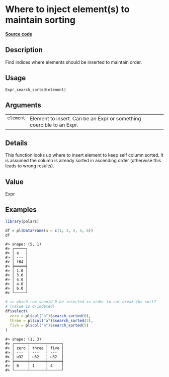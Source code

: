 

# Where to inject element(s) to maintain sorting

[**Source code**](https://github.com/pola-rs/r-polars/tree/main/R/expr__expr.R#L1538)

## Description

Find indices where elements should be inserted to maintain order.

## Usage

<pre><code class='language-R'>Expr_search_sorted(element)
</code></pre>

## Arguments

<table>
<tr>
<td style="white-space: nowrap; font-family: monospace; vertical-align: top">
<code id="Expr_search_sorted_:_element">element</code>
</td>
<td>
Element to insert. Can be an Expr or something coercible to an Expr.
</td>
</tr>
</table>

## Details

This function looks up where to insert element to keep self column
sorted. It is assumed the column is already sorted in ascending order
(otherwise this leads to wrong results).

## Value

Expr

## Examples

``` r
library(polars)

df = pl$DataFrame(a = c(1, 3, 4, 4, 6))
df
```

    #> shape: (5, 1)
    #> ┌─────┐
    #> │ a   │
    #> │ --- │
    #> │ f64 │
    #> ╞═════╡
    #> │ 1.0 │
    #> │ 3.0 │
    #> │ 4.0 │
    #> │ 4.0 │
    #> │ 6.0 │
    #> └─────┘

``` r
# in which row should 5 be inserted in order to not break the sort?
# (value is 0-indexed)
df$select(
  zero = pl$col("a")$search_sorted(0),
  three = pl$col("a")$search_sorted(3),
  five = pl$col("a")$search_sorted(5)
)
```

    #> shape: (1, 3)
    #> ┌──────┬───────┬──────┐
    #> │ zero ┆ three ┆ five │
    #> │ ---  ┆ ---   ┆ ---  │
    #> │ u32  ┆ u32   ┆ u32  │
    #> ╞══════╪═══════╪══════╡
    #> │ 0    ┆ 1     ┆ 4    │
    #> └──────┴───────┴──────┘
